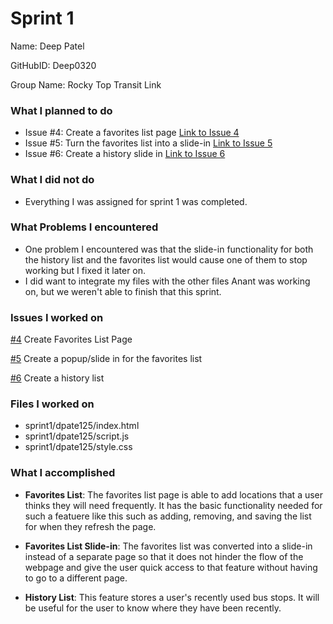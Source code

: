 # Sprint 1

Name: Deep Patel

GitHubID: Deep0320

Group Name: Rocky Top Transit Link

### What I planned to do

* Issue #4: Create a favorites list page [Link to Issue 4](https://github.com/utk-cs340-fall24/RockyTop-Transit-Link/issues/4)
* Issue #5: Turn the favorites list into a slide-in [Link to Issue 5](https://github.com/utk-cs340-fall24/RockyTop-Transit-Link/issues/5)
* Issue #6: Create a history slide in [Link to Issue 6](https://github.com/utk-cs340-fall24/RockyTop-Transit-Link/issues/6)

### What I did not do
* Everything I was assigned for sprint 1 was completed.

### What Problems I encountered
* One problem I encountered was that the slide-in functionality for both the history list and the favorites list would cause one of them to stop working but I fixed it later on.
* I did want to integrate my files with the other files Anant was working on, but we weren't able to finish that this sprint.

### Issues I worked on

[#4](https://github.com/utk-cs340-fall24/RockyTop-Transit-Link/issues/4) Create Favorites List Page

[#5](https://github.com/utk-cs340-fall24/RockyTop-Transit-Link/issues/5) Create a popup/slide in for the favorites list

[#6](https://github.com/utk-cs340-fall24/RockyTop-Transit-Link/issues/6) Create a history list

### Files I worked on

* sprint1/dpate125/index.html
* sprint1/dpate125/script.js
* sprint1/dpate125/style.css

### What I accomplished

* **Favorites List**: The favorites list page is able to add locations that a user thinks they will need frequently. It has the basic functionality needed for such a featuere like this such as adding, removing, and saving the list for when they refresh the page.

* **Favorites List Slide-in**: The favorites list was converted into a slide-in instead of a separate page so that it does not hinder the flow of the webpage and give the user quick access to that feature without having to go to a different page.

* **History List**: This feature stores a user's recently used bus stops. It will be useful for the user to know where they have been recently.
